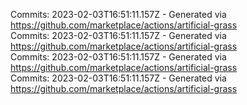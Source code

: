 Commits: 2023-02-03T16:51:11.157Z - Generated via https://github.com/marketplace/actions/artificial-grass
<br>
Commits: 2023-02-03T16:51:11.157Z - Generated via https://github.com/marketplace/actions/artificial-grass
<br>
Commits: 2023-02-03T16:51:11.157Z - Generated via https://github.com/marketplace/actions/artificial-grass
<br>
Commits: 2023-02-03T16:51:11.157Z - Generated via https://github.com/marketplace/actions/artificial-grass
<br>
